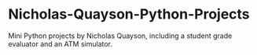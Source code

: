 # Nicholas-Quayson-Python-Projects
Mini Python projects by Nicholas Quayson, including a student grade evaluator and an ATM simulator.
